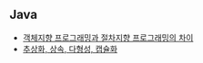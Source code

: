 
## Java
- [객체지향 프로그래밍과 절차지향 프로그래밍의 차이](java/객체지향%20프로그래밍과%20절차지향%20프로그래밍의%20차이.md)
- [추상화, 상속, 다형성, 캡슐화](java/추상화,%20상속,%20다형성,%20캡슐화.md)
